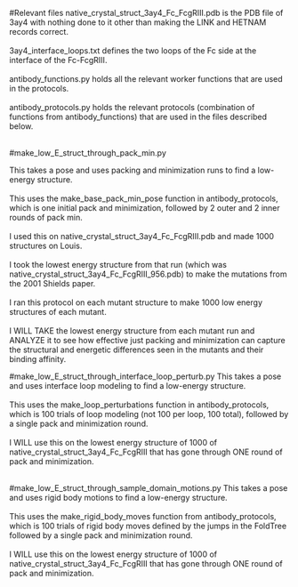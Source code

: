 #Relevant files
native_crystal_struct_3ay4_Fc_FcgRIII.pdb is the PDB file of 3ay4 with nothing done to it other than making the LINK and HETNAM records correct.<br /><br />
3ay4_interface_loops.txt defines the two loops of the Fc side at the interface of the Fc-FcgRIII.<br /><br />
antibody_functions.py holds all the relevant worker functions that are used in the protocols.<br /><br />
antibody_protocols.py holds the relevant protocols (combination of functions from antibody_functions) that are used in the files described below.<br /><br />

#make_low_E_struct_through_pack_min.py

This takes a pose and uses packing and minimization runs to find a low-energy structure.<br /><br />
This uses the make_base_pack_min_pose function in antibody_protocols, which is one initial pack and minimization, followed by 2 outer and 2 inner rounds of pack min.<br /><br />
I used this on native_crystal_struct_3ay4_Fc_FcgRIII.pdb and made 1000 structures on Louis.<br /><br />
I took the lowest energy structure from that run (which was native_crystal_struct_3ay4_Fc_FcgRIII_956.pdb) to make the mutations from the 2001 Shields paper.<br /><br />
I ran this protocol on each mutant structure to make 1000 low energy structures of each mutant.<br /><br />
I WILL TAKE the lowest energy structure from each mutant run and ANALYZE it to see how effective just packing and minimization can capture the structural and energetic differences seen in the mutants and their binding affinity.

#make_low_E_struct_through_interface_loop_perturb.py
This takes a pose and uses interface loop modeling to find a low-energy structure.<br /><br />
This uses the make_loop_perturbations function in antibody_protocols, which is 100 trials of loop modeling (not 100 per loop, 100 total), followed by a single pack and minimization round.<br /><br />
I WILL use this on the lowest energy structure of 1000 of native_crystal_struct_3ay4_Fc_FcgRIII that has gone through ONE round of pack and minimization.<br /><br />

#make_low_E_struct_through_sample_domain_motions.py
This takes a pose and uses rigid body motions to find a low-energy structure.<br /><br />
This uses the make_rigid_body_moves function from antibody_protocols, which is 100 trials of rigid body moves defined by the jumps in the FoldTree followed by a single pack and minimization round.<br /><br />
I WILL use this on the lowest energy structure of 1000 of native_crystal_struct_3ay4_Fc_FcgRIII that has gone through ONE round of pack and minimization.<br /><br />